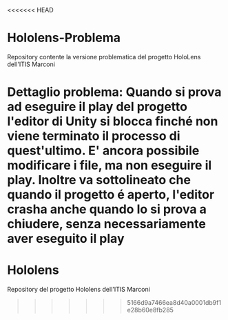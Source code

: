 <<<<<<< HEAD
# Hololens-Problema
Repository contente la versione problematica del progetto HoloLens dell'ITIS Marconi

Dettaglio problema:
Quando si prova ad eseguire il play del progetto l'editor di Unity si blocca finché non viene terminato il processo di quest'ultimo.
E' ancora possibile modificare i file, ma non eseguire il play.
Inoltre va sottolineato che quando il progetto é aperto, l'editor crasha anche quando lo si prova a chiudere, senza necessariamente
aver eseguito il play
=======
# Hololens
Repository del progetto Hololens dell'ITIS Marconi 
>>>>>>> 5166d9a7466ea8d40a0001db9f1e28b60e8fb285

